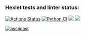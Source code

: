 ### Hexlet tests and linter status:
[![Actions Status](https://github.com/babomdi/python-project-50/actions/workflows/hexlet-check.yml/badge.svg)](https://github.com/babomdi/python-project-50/actions)
[![Python CI](https://github.com/babomdi/python-project-50/actions/workflows/main.yml/badge.svg)](https://github.com/babomdi/python-project-50/actions/workflows/main.yml)
<a href="https://codeclimate.com/github/babomdi/python-project-50/maintainability"><img src="https://api.codeclimate.com/v1/badges/d1b52c3276d4b58c24d3/maintainability" /></a>
<a href="https://codeclimate.com/github/babomdi/python-project-50/test_coverage"><img src="https://api.codeclimate.com/v1/badges/d1b52c3276d4b58c24d3/test_coverage" /></a>


[![asciicast](https://asciinema.org/a/614522.svg)](https://asciinema.org/a/614522)
